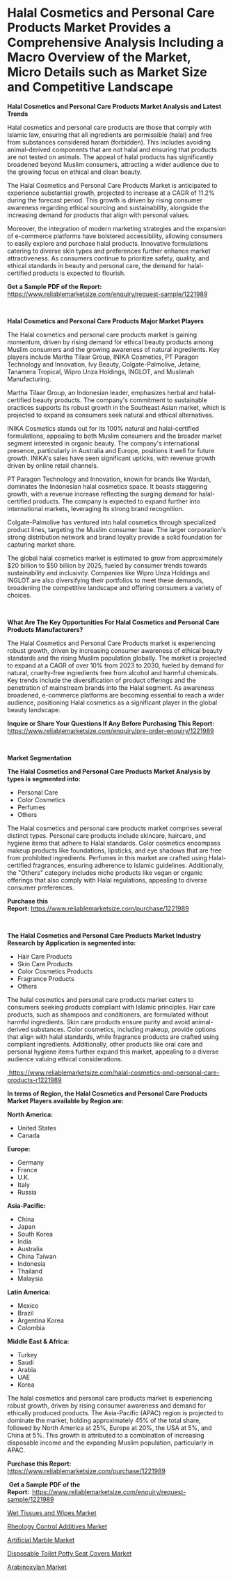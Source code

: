 <p><h1>Halal Cosmetics and Personal Care Products Market Provides a Comprehensive Analysis Including a Macro Overview of the Market, Micro Details such as Market Size and Competitive Landscape</h1></p><p><strong>Halal Cosmetics and Personal Care Products Market Analysis and Latest Trends</strong></p>
<p><p>Halal cosmetics and personal care products are those that comply with Islamic law, ensuring that all ingredients are permissible (halal) and free from substances considered haram (forbidden). This includes avoiding animal-derived components that are not halal and ensuring that products are not tested on animals. The appeal of halal products has significantly broadened beyond Muslim consumers, attracting a wider audience due to the growing focus on ethical and clean beauty.</p><p>The Halal Cosmetics and Personal Care Products Market is anticipated to experience substantial growth, projected to increase at a CAGR of 11.2% during the forecast period. This growth is driven by rising consumer awareness regarding ethical sourcing and sustainability, alongside the increasing demand for products that align with personal values. </p><p>Moreover, the integration of modern marketing strategies and the expansion of e-commerce platforms have bolstered accessibility, allowing consumers to easily explore and purchase halal products. Innovative formulations catering to diverse skin types and preferences further enhance market attractiveness. As consumers continue to prioritize safety, quality, and ethical standards in beauty and personal care, the demand for halal-certified products is expected to flourish.</p></p>
<p><strong>Get a Sample PDF of the Report:&nbsp;</strong> <a href="https://www.reliablemarketsize.com/enquiry/request-sample/1221989?utm_campaign=2034&utm_medium=2&utm_source=Github&utm_content=ia&utm_term=10022025&utm_id=halal-cosmetics-and-personal-care-products">https://www.reliablemarketsize.com/enquiry/request-sample/1221989</a></p>
<p>&nbsp;</p>
<p><strong>Halal Cosmetics and Personal Care Products Major Market Players</strong></p>
<p><p>The Halal cosmetics and personal care products market is gaining momentum, driven by rising demand for ethical beauty products among Muslim consumers and the growing awareness of natural ingredients. Key players include Martha Tilaar Group, INIKA Cosmetics, PT Paragon Technology and Innovation, Ivy Beauty, Colgate-Palmolive, Jetaine, Tanamera Tropical, Wipro Unza Holdings, INGLOT, and Muslimah Manufacturing.</p><p>Martha Tilaar Group, an Indonesian leader, emphasizes herbal and halal-certified beauty products. The company's commitment to sustainable practices supports its robust growth in the Southeast Asian market, which is projected to expand as consumers seek natural and ethical alternatives.</p><p>INIKA Cosmetics stands out for its 100% natural and halal-certified formulations, appealing to both Muslim consumers and the broader market segment interested in organic beauty. The company's international presence, particularly in Australia and Europe, positions it well for future growth. INIKA's sales have seen significant upticks, with revenue growth driven by online retail channels.</p><p>PT Paragon Technology and Innovation, known for brands like Wardah, dominates the Indonesian halal cosmetics space. It boasts staggering growth, with a revenue increase reflecting the surging demand for halal-certified products. The company is expected to expand further into international markets, leveraging its strong brand recognition.</p><p>Colgate-Palmolive has ventured into halal cosmetics through specialized product lines, targeting the Muslim consumer base. The larger corporation's strong distribution network and brand loyalty provide a solid foundation for capturing market share.</p><p>The global halal cosmetics market is estimated to grow from approximately $20 billion to $50 billion by 2025, fueled by consumer trends towards sustainability and inclusivity. Companies like Wipro Unza Holdings and INGLOT are also diversifying their portfolios to meet these demands, broadening the competitive landscape and offering consumers a variety of choices.</p></p>
<p>&nbsp;</p>
<p><strong>What Are The Key Opportunities For Halal Cosmetics and Personal Care Products Manufacturers?</strong></p>
<p><p>The Halal Cosmetics and Personal Care Products market is experiencing robust growth, driven by increasing consumer awareness of ethical beauty standards and the rising Muslim population globally. The market is projected to expand at a CAGR of over 10% from 2023 to 2030, fueled by demand for natural, cruelty-free ingredients free from alcohol and harmful chemicals. Key trends include the diversification of product offerings and the penetration of mainstream brands into the Halal segment. As awareness broadened, e-commerce platforms are becoming essential to reach a wider audience, positioning Halal cosmetics as a significant player in the global beauty landscape.</p></p>
<p><strong>Inquire or Share Your Questions If Any Before Purchasing This Report:</strong> <a href="https://www.reliablemarketsize.com/enquiry/pre-order-enquiry/1221989?utm_campaign=2034&utm_medium=2&utm_source=Github&utm_content=ia&utm_term=10022025&utm_id=halal-cosmetics-and-personal-care-products">https://www.reliablemarketsize.com/enquiry/pre-order-enquiry/1221989</a></p>
<p>&nbsp;</p>
<p><strong>Market Segmentation</strong></p>
<p><strong>The Halal Cosmetics and Personal Care Products Market Analysis by types is segmented into:</strong></p>
<p><ul><li>Personal Care</li><li>Color Cosmetics</li><li>Perfumes</li><li>Others</li></ul></p>
<p><p>The Halal cosmetics and personal care products market comprises several distinct types. Personal care products include skincare, haircare, and hygiene items that adhere to Halal standards. Color cosmetics encompass makeup products like foundations, lipsticks, and eye shadows that are free from prohibited ingredients. Perfumes in this market are crafted using Halal-certified fragrances, ensuring adherence to Islamic guidelines. Additionally, the "Others" category includes niche products like vegan or organic offerings that also comply with Halal regulations, appealing to diverse consumer preferences.</p></p>
<p><strong>Purchase this Report:&nbsp;</strong><a href="https://www.reliablemarketsize.com/purchase/1221989?utm_campaign=2034&utm_medium=2&utm_source=Github&utm_content=ia&utm_term=10022025&utm_id=halal-cosmetics-and-personal-care-products">https://www.reliablemarketsize.com/purchase/1221989</a></p>
<p>&nbsp;</p>
<p><strong>The Halal Cosmetics and Personal Care Products Market Industry Research by Application is segmented into:</strong></p>
<p><ul><li>Hair Care Products</li><li>Skin Care Products</li><li>Color Cosmetics Products</li><li>Fragrance Products</li><li>Others</li></ul></p>
<p><p>The halal cosmetics and personal care products market caters to consumers seeking products compliant with Islamic principles. Hair care products, such as shampoos and conditioners, are formulated without harmful ingredients. Skin care products ensure purity and avoid animal-derived substances. Color cosmetics, including makeup, provide options that align with halal standards, while fragrance products are crafted using compliant ingredients. Additionally, other products like oral care and personal hygiene items further expand this market, appealing to a diverse audience valuing ethical considerations.</p></p>
<p><a href="https://www.reliablemarketsize.com/halal-cosmetics-and-personal-care-products-r1221989?utm_campaign=2034&utm_medium=2&utm_source=Github&utm_content=ia&utm_term=10022025&utm_id=halal-cosmetics-and-personal-care-products">&nbsp;https://www.reliablemarketsize.com/halal-cosmetics-and-personal-care-products-r1221989</a></p>
<p><strong>In terms of Region, the Halal Cosmetics and Personal Care Products Market Players available by Region are:</strong></p>
<p>
    <p> <strong> North America: </strong>
        <ul>
            <li>United States</li>
            <li>Canada</li>
        </ul>
        </p> 
    <p> <strong> Europe: </strong>
        <ul>
            <li>Germany</li>
            <li>France</li>
            <li>U.K.</li>
            <li>Italy</li>
            <li>Russia</li>
        </ul>
        </p> 
    <p> <strong> Asia-Pacific: </strong>
        <ul>
            <li>China</li>
            <li>Japan</li>
            <li>South Korea</li>
            <li>India</li>
            <li>Australia</li>
            <li>China Taiwan</li>
            <li>Indonesia</li>
            <li>Thailand</li>
            <li>Malaysia</li>
        </ul>
        </p> 
    <p> <strong> Latin America: </strong>
        <ul>
            <li>Mexico</li>
            <li>Brazil</li>
            <li>Argentina Korea</li>
            <li>Colombia</li>
        </ul>
        </p> 
    <p> <strong> Middle East & Africa: </strong>
        <ul>
            <li>Turkey</li>
            <li>Saudi</li>
            <li>Arabia</li>
            <li>UAE</li>
            <li>Korea</li>
        </ul>
    </p>
    </p>
<p><p>The halal cosmetics and personal care products market is experiencing robust growth, driven by rising consumer awareness and demand for ethically produced products. The Asia-Pacific (APAC) region is projected to dominate the market, holding approximately 45% of the total share, followed by North America at 25%, Europe at 20%, the USA at 5%, and China at 5%. This growth is attributed to a combination of increasing disposable income and the expanding Muslim population, particularly in APAC.</p></p>
<p><strong>Purchase this Report: </strong><a href="https://www.reliablemarketsize.com/purchase/1221989?utm_campaign=2034&utm_medium=2&utm_source=Github&utm_content=ia&utm_term=10022025&utm_id=halal-cosmetics-and-personal-care-products">https://www.reliablemarketsize.com/purchase/1221989</a></p>
<p>&nbsp;<strong>Get a Sample PDF of the Report:&nbsp;&nbsp;</strong><a href="https://www.reliablemarketsize.com/enquiry/request-sample/1221989?utm_campaign=2034&utm_medium=2&utm_source=Github&utm_content=ia&utm_term=10022025&utm_id=halal-cosmetics-and-personal-care-products">https://www.reliablemarketsize.com/enquiry/request-sample/1221989</a></p>
<p><strong></strong></p>
<p><p><a href="https://github.com/ChiragRp1/Market-Research-Report-List-7/blob/main/wet-tissues-and-wipes-market.md?utm_campaign=2034&utm_medium=2&utm_source=Github&utm_content=ia&utm_term=10022025&utm_id=halal-cosmetics-and-personal-care-products">Wet Tissues and Wipes Market</a></p><p><a href="https://www.linkedin.com/pulse/thorough-analysis-rheology-control-additives-market-itsindustrys-ntaxc?utm_campaign=2034&utm_medium=2&utm_source=Github&utm_content=ia&utm_term=10022025&utm_id=halal-cosmetics-and-personal-care-products">Rheology Control Additives Market</a></p><p><a href="https://www.linkedin.com/pulse/growth-trajectory-artificial-marble-market-2025-2032-projected-i921c?utm_campaign=2034&utm_medium=2&utm_source=Github&utm_content=ia&utm_term=10022025&utm_id=halal-cosmetics-and-personal-care-products">Artificial Marble Market</a></p><p><a href="https://github.com/liendlmbopda54/Market-Research-Report-List-1/blob/main/disposable-toilet-potty-seat-covers-market.md?utm_campaign=2034&utm_medium=2&utm_source=Github&utm_content=ia&utm_term=10022025&utm_id=halal-cosmetics-and-personal-care-products">Disposable Toilet Potty Seat Covers Market</a></p><p><a href="https://www.linkedin.com/pulse/arabinoxylan-market-predictions-taking-consideration-size-hwayc?utm_campaign=2034&utm_medium=2&utm_source=Github&utm_content=ia&utm_term=10022025&utm_id=halal-cosmetics-and-personal-care-products">Arabinoxylan Market</a></p></p>
